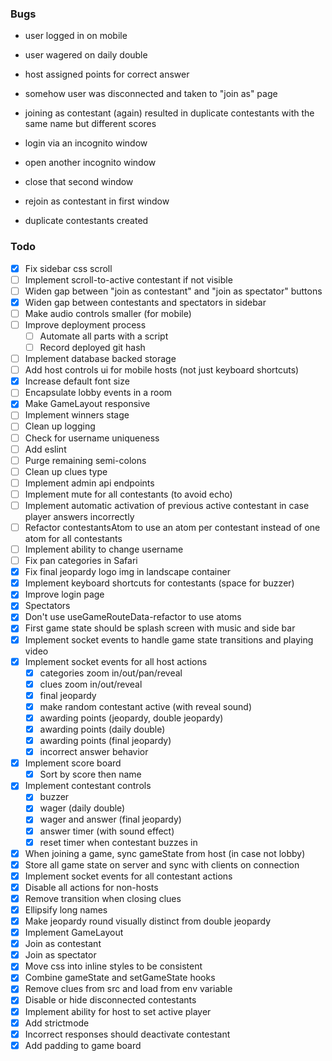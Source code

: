 ### Bugs

- user logged in on mobile
- user wagered on daily double
- host assigned points for correct answer
- somehow user was disconnected and taken to "join as" page
- joining as contestant (again) resulted in duplicate contestants with the same name but different scores

- login via an incognito window
- open another incognito window
- close that second window
- rejoin as contestant in first window
- duplicate contestants created


### Todo

- [x] Fix sidebar css scroll
- [ ] Implement scroll-to-active contestant if not visible
- [ ] Widen gap between "join as contestant" and "join as spectator" buttons
- [x] Widen gap between contestants and spectators in sidebar
- [ ] Make audio controls smaller (for mobile)
- [ ] Improve deployment process
  + [ ] Automate all parts with a script
  + [ ] Record deployed git hash
- [ ] Implement database backed storage
- [ ] Add host controls ui for mobile hosts (not just keyboard shortcuts)
- [x] Increase default font size
- [ ] Encapsulate lobby events in a room
- [x] Make GameLayout responsive
- [ ] Implement winners stage
- [ ] Clean up logging
- [ ] Check for username uniqueness
- [ ] Add eslint
- [ ] Purge remaining semi-colons
- [ ] Clean up clues type
- [ ] Implement admin api endpoints
- [ ] Implement mute for all contestants (to avoid echo)
- [ ] Implement automatic activation of previous active contestant in case player answers incorrectly
- [ ] Refactor contestantsAtom to use an atom per contestant instead of one atom for all contestants
- [ ] Implement ability to change username
- [ ] Fix pan categories in Safari
- [x] Fix final jeopardy logo img in landscape container
- [x] Implement keyboard shortcuts for contestants (space for buzzer)
- [x] Improve login page
- [x] Spectators
- [x] Don't use useGameRouteData-refactor to use atoms
- [x] First game state should be splash screen with music and side bar
- [x] Implement socket events to handle game state transitions and playing video
- [x] Implement socket events for all host actions
  + [x] categories zoom in/out/pan/reveal
  + [x] clues zoom in/out/reveal
  + [x] final jeopardy
  + [x] make random contestant active (with reveal sound)
  + [x] awarding points (jeopardy, double jeopardy)
  + [x] awarding points (daily double)
  + [x] awarding points (final jeopardy)
  + [x] incorrect answer behavior
- [x] Implement score board
  + [x] Sort by score then name
- [x] Implement contestant controls
  + [x] buzzer
  + [x] wager (daily double)
  + [x] wager and answer (final jeopardy)
  + [x] answer timer (with sound effect)
  + [x] reset timer when contestant buzzes in
- [x] When joining a game, sync gameState from host (in case not lobby)
- [x] Store all game state on server and sync with clients on connection
- [x] Implement socket events for all contestant actions
- [x] Disable all actions for non-hosts
- [x] Remove transition when closing clues
- [x] Ellipsify long names
- [x] Make jeopardy round visually distinct from double jeopardy
- [x] Implement GameLayout
- [x] Join as contestant 
- [x] Join as spectator
- [x] Move css into inline styles to be consistent
- [x] Combine gameState and setGameState hooks
- [x] Remove clues from src and load from env variable
- [x] Disable or hide disconnected contestants
- [x] Implement ability for host to set active player
- [x] Add strictmode
- [x] Incorrect responses should deactivate contestant
- [x] Add padding to game board
